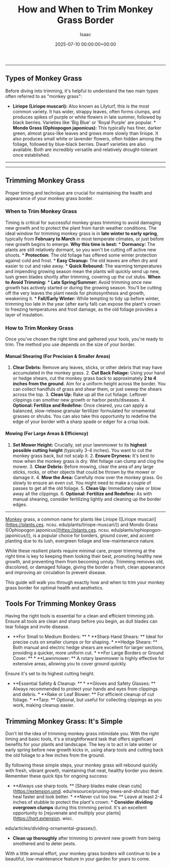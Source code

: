 ﻿---
title: How and When to Trim Monkey Grass Border
description: Monkey grass, a common name for plants like Liriope Liriope muscari and Mondo Grass Ophiopogon japonicus, is a popular choice for borders, ground cover, and...
slug: /how-and-when-to-trim-monkey-grass-border/
date: 2025-07-10 00:00:00+00:00
lastmod: 2025-07-10 00:00:00+03:00
author: Isaac
categories:
- Gardening
- Plant Care
- Guides
tags:
- gardening
- monkey
- gra
layout: post
---
---
## Types of Monkey Grass
Before diving into trimming, it's helpful to understand the two main types often referred to as "monkey grass":
* **Liriope (Liriope muscari):** Also known as Lilyturf, this is the most common variety. It has wider, strappy leaves, often forms clumps, and produces spikes of purple or white flowers in late summer, followed by black berries. Varieties like 'Big Blue' or 'Royal Purple' are popular. * **Mondo Grass (Ophiopogon japonicus):** This typically has finer, darker green, almost grass-like leaves and grows more slowly than liriope.
It also produces small white or lavender flowers, often hidden among the foliage, followed by blue-black berries. Dwarf varieties are also available.
Both are incredibly versatile and relatively drought-tolerant once established.
---
---
## Trimming Monkey Grass
Proper timing and technique are crucial for maintaining the health and appearance of your monkey grass border.
### When to Trim Monkey Grass
Timing is critical for successful monkey grass trimming to avoid damaging new growth and to protect the plant from harsh weather conditions.
The ideal window for trimming monkey grass is in **late winter to early spring**, typically from **February to March** in most temperate climates, or just before new growth begins to emerge.
**Why this time is best:** * **Dormancy:** The plants are still relatively dormant, so you won't be cutting off active new shoots. * **Protection:** The old foliage has offered some winter protection against cold and frost. * **Easy Cleanup:** The old leaves are often dry and easier to cut and rake away. * **Quick Rebound:** The warming temperatures and impending growing season mean the plants will quickly send up new, lush green blades shortly after trimming, covering up the cut stubs.
**When to Avoid Trimming:** * **Late Spring/Summer:** Avoid trimming once new growth has actively started or during the growing season. You'll be cutting off the very leaves the plant needs for photosynthesis and growth, weakening it. * **Fall/Early Winter:** While tempting to tidy up before winter, trimming too late in the year (after early fall) can expose the plant's crown to freezing temperatures and frost damage, as the old foliage provides a layer of insulation.
### How to Trim Monkey Grass
Once you've chosen the right time and gathered your tools, you're ready to trim. The method you use depends on the size of your border.
#### Manual Shearing (For Precision & Smaller Areas)
1. **Clear Debris:** Remove any leaves, sticks, or other debris that may have accumulated in the monkey grass. 2. **Cut Back Foliage:** Using your hand or hedge shears, cut the monkey grass back to approximately **2 to 4 inches from the ground**. Aim for a uniform height across the border. You can collect handfuls of grass and shear them, or just sweep the shears across the top. 3. **Clean Up:** Rake up all the cut foliage. Leftover clippings can smother new growth or harbor pests/diseases. 4.
**Optional: Fertilize and Redefine:** Once cleared, you can apply a balanced, slow-release granular fertilizer formulated for ornamental grasses or shrubs. You can also take this opportunity to redefine the edge of your border with a sharp spade or edger for a crisp look.
#### Mowing (For Large Areas & Efficiency)
1. **Set Mower Height:** Crucially, set your lawnmower to its **highest possible cutting height** (typically 3-4 inches). You want to cut the monkey grass back, but not scalp it. 2. **Ensure Dryness:** It's best to mow when the monkey grass is dry. Wet foliage can clump and clog the mower. 3. **Clear Debris:** Before mowing, clear the area of any large sticks, rocks, or other objects that could be thrown by the mower or damage it. 4. **Mow the Area:** Carefully mow over the monkey grass.
Go slowly to ensure an even cut. You might need to make a couple of passes to get all the old foliage. 5. **Clean Up:** Immediately rake or blow away all the clippings. 6. **Optional: Fertilize and Redefine:** As with manual shearing, consider fertilizing lightly and cleaning up the border edges.
---

[Monkey](https://pestpolicy.com/how-and-when-to-trim-a-monkey-grass-border/) grass, a common name for plants like Liriope ([Liriope muscari](https://plants.ces. ncsu. edu/plants/liriope-muscari/)) and Mondo Grass ([Ophiopogon japonicus](https://plants.ces. ncsu. edu/plants/ophiopogon-japonicus/)), is a popular choice for borders, ground cover, and accent planting due to its lush, evergreen foliage and low-maintenance nature.

While these resilient plants require minimal care, proper trimming at the right time is key to keeping them looking their best, promoting healthy new growth, and preventing them from becoming unruly. Trimming removes old, discolored, or damaged foliage, giving the border a fresh, clean appearance and improving air circulation to prevent disease.

This guide will walk you through exactly how and when to trim your monkey grass border for optimal health and aesthetics.

##  Tools For Trimming Monkey Grass

Having the right tools is essential for a clean and efficient trimming job. Ensure all tools are clean and sharp before you begin, as dull blades can tear foliage and invite disease.

* **For Small to Medium Borders: ** * **Sharp Hand Shears: ** Ideal for precise cuts on smaller clumps or for shaping. * **Hedge Shears: ** Both manual and electric hedge shears are excellent for larger sections, providing a quicker, more uniform cut. * **For Large Borders or Ground Cover: ** * **Lawnmower: ** A rotary lawnmower is highly effective for extensive areas, allowing you to cover ground quickly.

Ensure it's set to its highest cutting height.

* **Essential Safety & Cleanup: ** * **Gloves and Safety Glasses: ** Always recommended to protect your hands and eyes from clippings and debris. * **Rake or Leaf Blower: ** For efficient cleanup of cut foliage. * **Tarp: ** Optional, but useful for collecting clippings as you work, making cleanup easier.

##  Trimming Monkey Grass: It's Simple

Don't let the idea of trimming monkey grass intimidate you. With the right timing and basic tools, it's a straightforward task that offers significant benefits for your plants and landscape. The key is to act in late winter or early spring before new growth kicks in, using sharp tools and cutting back the old foliage to a few inches from the ground.

By following these simple steps, your monkey grass will rebound quickly with fresh, vibrant growth, maintaining that neat, healthy border you desire. Remember these quick tips for ongoing success:

* **Always use sharp tools. ** [Sharp blades make clean cuts](https://extension.umd. edu/resource/pruning-trees-and-shrubs) that heal faster and look better. * **Never cut too low. ** Leave at least 2-4 inches of stubble to protect the plant's crown. * **Consider dividing overgrown clumps** during this trimming period. It's an excellent opportunity to [rejuvenate and multiply your plants](https://hort.extension. wisc.

edu/articles/dividing-ornamental-grasses/).

* **Clean up thoroughly** after trimming to prevent new growth from being smothered and to deter pests.

With a little annual effort, your monkey grass borders will continue to be a beautiful, low-maintenance feature in your garden for years to come.

